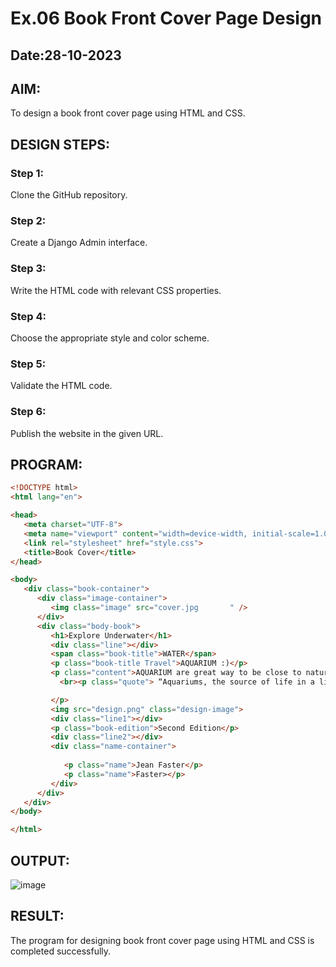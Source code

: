 # Ex.06 Book Front Cover Page Design
## Date:28-10-2023

## AIM:
To design a book front cover page using HTML and CSS.

## DESIGN STEPS:

### Step 1:
Clone the GitHub repository.

### Step 2:
Create a Django Admin interface.

### Step 3:
Write the HTML code with relevant CSS properties.

### Step 4:
Choose the appropriate style and color scheme.

### Step 5:
Validate the HTML code.

### Step 6:
Publish the website in the given URL.

## PROGRAM:
```html
<!DOCTYPE html>
<html lang="en">

<head>
   <meta charset="UTF-8">
   <meta name="viewport" content="width=device-width, initial-scale=1.0">
   <link rel="stylesheet" href="style.css">
   <title>Book Cover</title>
</head>

<body>
   <div class="book-container">
      <div class="image-container">
         <img class="image" src="cover.jpg       " />
      </div>
      <div class="body-book">
         <h1>Explore Underwater</h1>
         <div class="line"></div>
         <span class="book-title">WATER</span>
         <p class="book-title Travel">AQUARIUM :)</p>
         <p class="content">AQUARIUM are great way to be close to nature and keep your beautiful fishes home. It is a wonderful feeling of happiness for some people who immensely love water, beaches, and aquatic animals. 
           <br><p class="quote"> “Aquariums, the source of life in a lifeless world.”</p>

         </p>
         <img src="design.png" class="design-image">
         <div class="line1"></div>
         <p class="book-edition">Second Edition</p>
         <div class="line2"></div>
         <div class="name-container">
    
            <p class="name">Jean Faster</p>
            <p class="name">Faster></p>
         </div>
      </div>
   </div>
</body>

</html>


```

## OUTPUT:
![image](https://github.com/kaushik2022/cover/assets/129837020/22f4a6f5-35b2-4c58-b843-81cc9799c78f)

## RESULT:
The program for designing book front cover page using HTML and CSS is completed successfully.
